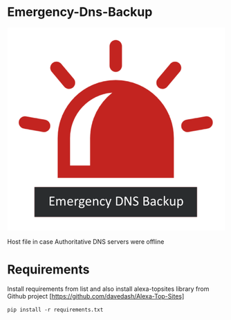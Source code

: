 # Emergency-Dns-Backup

![alt Emergency-Dns-Backup Icon](https://raw.githubusercontent.com/ffr4nz/emergency-dns-backup/master/emergency-dns-backup.png)

Host file in case Authoritative DNS servers were offline

# Requirements

Install requirements from list and also install alexa-topsites library from Github project [https://github.com/davedash/Alexa-Top-Sites]

	pip install -r requirements.txt
